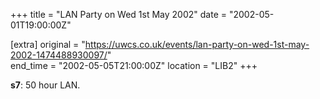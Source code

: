 +++
title = "LAN Party on Wed 1st May 2002"
date = "2002-05-01T19:00:00Z"

[extra]
original = "https://uwcs.co.uk/events/lan-party-on-wed-1st-may-2002-1474488930097/"    
end_time = "2002-05-05T21:00:00Z"
location = "LIB2"
+++

**s7**: 50 hour LAN.

